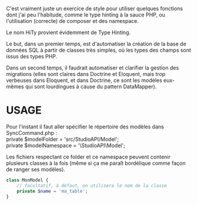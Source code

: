 C'est vraiment juste un exercice de style pour utiliser quelques fonctions dont j'ai peu l'habitude, comme le type hinting à la sauce PHP, ou l'utilisation (correcte) de composer et des namespace.

Le nom HiTy provient évidemment de Type Hinting.

Le but, dans un premier temps, est d'automatiser la création de la base de données SQL à partir de classes très simples, où les types des champs sont issus des types PHP.

Dans un second temps, il faudrait automatiser et clarifier la gestion des migrations (elles sont claires dans Doctrine et Eloquent, mais trop verbeuses dans Eloquent, et dans Doctrine, ce sont les modèles eux-mêmes qui sont lourdingues à cause du pattern DataMapper).

# USAGE

Pour l'instant il faut aller spécifier le répertoire des modèles dans  
SyncCommand.php :  
private $modelFolder = 'src/StudioAPI/Model';  
private $modelNamespace = '\\StudioAPI\\Model';  

Les fichiers respectant ce folder et ce namespace peuvent contenir plusieurs classes à la fois (même si ça me paraît bordélique comme façon de ranger ses modèles).
```php
class MonModel {  
    // facultatif, à défaut, on utilisera le nom de la classe  
    private $name = 'ma_table';  
}
```

